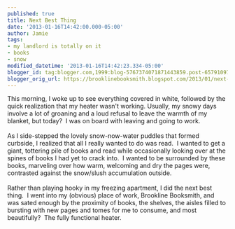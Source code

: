 ```yaml
---
published: true
title: Next Best Thing
date: '2013-01-16T14:42:00.000-05:00'
author: Jamie
tags:
- my landlord is totally on it
- books
- snow
modified_datetime: '2013-01-16T14:42:23.334-05:00'
blogger_id: tag:blogger.com,1999:blog-5767374071871443859.post-6579109719040146356
blogger_orig_url: https://brooklinebooksmith.blogspot.com/2013/01/next-best-thing.html
---
```


This morning, I woke up to see everything covered in white, followed by the quick realization that my heater wasn't working. Usually, my snowy days involve a lot of groaning and a loud refusal to leave the warmth of my blanket, but today? &nbsp;I was on board with leaving and going to work. <br /><br />As I side-stepped the lovely snow-now-water puddles that formed curbside, I realized that all I really wanted to do was read. &nbsp;I wanted to get a giant, tottering pile of books and read while occasionally looking over at the spines of books I had yet to crack into. &nbsp;I wanted to be surrounded by these books, marveling over how warm, welcoming and dry the pages were, contrasted against the snow/slush accumulation outside.<br /><br />Rather than playing hooky in my freezing apartment, I did the next best thing. &nbsp;I went into my (obvious) place of work, Brookline Booksmith, and was sated enough by the proximity of books, the shelves, the aisles filled to bursting with new pages and tomes for me to consume, and most beautifully? &nbsp;The fully functional heater.
